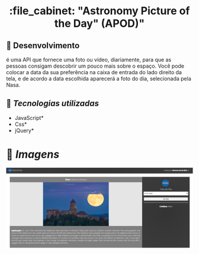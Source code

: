 
<h1 align="center">:file_cabinet: "Astronomy Picture of the Day" (APOD)" </h1>

## :rocket: Desenvolvimento
é uma API que fornece uma foto ou vídeo, diariamente, para que as pessoas consigam descobrir um pouco mais sobre o espaço.
Você pode colocar a data da sua preferência na caixa de entrada do lado direito da tela, e de acordo a data escolhida aparecerá
a foto do dia, selecionada pela Nasa.

## :wrench: *Tecnologias utilizadas*
* JavaScript*
* Css*
* jQuery*

# 🌚 *Imagens*
   <img src="./assets/Paginainicial.png">
